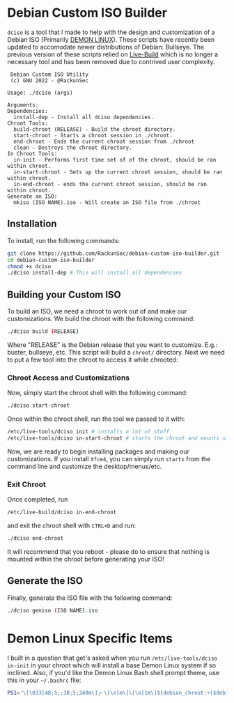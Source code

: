 # Debian Custom ISO Builder
`dciso` is a tool that I made to help with the design and customization of a Debian ISO (Primarily [DEMON LINUX](https://demonlinux.com/)). These scripts have recently been updated to accomodate newer distributions of Debian: Bullseye. The previous version of these scripts relied on [Live-Build](https://live-team.pages.debian.net/live-manual/html/live-manual/index.en.html) which is no longer a necessary tool and has been removed due to contrived user complexity. 

```
 Debian Custom ISO Utility
 (c) GNU 2022 - @RackunSec

Usage: ./dciso (args)

Arguments:
Dependencies:
  install-dep - Install all dciso dependencies.
Chroot Tools:
  build-chroot (RELEASE) - Build the chroot directory.
  start-chroot - Starts a chroot session in ./chroot.
  end-chroot - Ends the current chroot session from ./chroot
  clean - Destroys the chroot directory.
In Chroot Tools:
  in-init - Performs first time set of of the chroot, should be ran within chroot.
  in-start-chroot - Sets up the current chroot session, should be ran within chroot.
  in-end-chroot - ends the current chroot session, should be ran within chroot.
Generate an ISO:
  mkiso (ISO NAME).iso - Will create an ISO file from ./chroot
```
## Installation
To install, run the following commands:
```bash
git clone https://github.com/RackunSec/debian-custom-iso-builder.git
cd debian-custom-iso-builder
chmod +x dciso
./dciso install-dep # This will install all dependencies
```
## Building your Custom ISO
To build an ISO, we need a chroot to work out of and make our customizations. We build the chroot with the following command:
```bash
./dciso build (RELEASE) 
```
Where "RELEASE" is the Debian release that you want to customize. E.g.: buster, bullseye, etc. This script will build a `chroot/` directory. Next we need to put a few tool into the chroot to access it while chrooted:

### Chroot Access and Customizations
Now, simply start the chroot shell with the following command:
```bash
./dciso start-chroot
```
Once within the chroot shell, run the tool we passed to it with:
```bash
/etc/live-tools/dciso init # installs a lot of stuff
/etc/live-tools/dciso in-start-chroot # starts the chroot and mounts stuff for x11
```
Now, we are ready to begin installing packages and making our customizations. If you install `Xfce4`, you can simply run `startx` from the command line and customize the desktop/menus/etc.
### Exit Chroot
Once completed, run 
```bash
/etc/live-build/dciso in-end-chroot
```
and exit the chroot shell with `CTRL+D` and run:
```bash
./dciso end-chroot
```
It will recommend that you reboot - please do to ensure that nothing is mounted within the chroot before generating your ISO!
## Generate the ISO
Finally, generate the ISO file with the following command:
```bash
./dciso geniso (ISO NAME).iso
```

# Demon Linux Specific Items
I built in a question that get's asked when you run `/etc/live-tools/dciso in-init` in your chroot which will install a base Demon Linux system if so inclined. Also, if you'd like the Demon Linux Bash shell prompt theme, use this in your `~/.bashrc` file:
```bash
PS1='\[\033[48;5;;38;5;240m\]╭╴\[\e[m\]\[\e[1m\]${debian_chroot:+($debian_chroot)}\[\033[48;5;;38;5;173m\]\u\[\e[m\]\[\033[48    ;5;;38;5;243m\]＠\[\e[1m\]\[\033[48;5;;38;5;173m\]\h\[\e[m\]\[\033[48;5;;38;5;249m\]\[\033[48;5;;38;5;239m\]\[[\033[48;5;;38;    5;243m\]\D{%m/%d/%Y %H:%M:%S}\[\033[48;5;;38;5;239m\]]\[\033[48;5;;38;5;240m\[\e[m\]\n\[\033[48;5;;38;5;239m\]╰⌊\[\e[m\]\[\03    3[48;5;;38;5;247m\]\w\[\e[m\]\[\033[48;5;;38;5;239m\]⌋\[\033[00m\]→  ';
```
